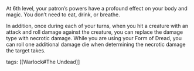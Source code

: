 At 6th level, your patron’s powers have a profound effect on your body and magic. You don’t need to eat, drink, or breathe.

In addition, once during each of your turns, when you hit a creature with an attack and roll damage against the creature, you can replace the damage type with necrotic damage. While you are using your Form of Dread, you can roll one additional damage die when determining the necrotic damage the target takes.

tags: [[Warlock#The Undead]]